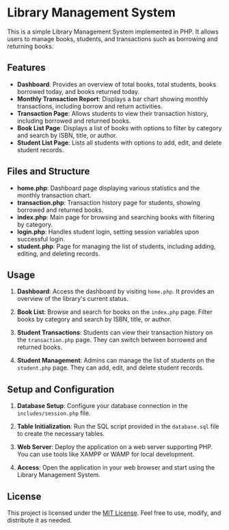 # Library Management System

This is a simple Library Management System implemented in PHP. It allows users to manage books, students, and transactions such as borrowing and returning books.

## Features

- **Dashboard**: Provides an overview of total books, total students, books borrowed today, and books returned today.
- **Monthly Transaction Report**: Displays a bar chart showing monthly transactions, including borrow and return activities.
- **Transaction Page**: Allows students to view their transaction history, including borrowed and returned books.
- **Book List Page**: Displays a list of books with options to filter by category and search by ISBN, title, or author.
- **Student List Page**: Lists all students with options to add, edit, and delete student records.

## Files and Structure

- **home.php**: Dashboard page displaying various statistics and the monthly transaction chart.
- **transaction.php**: Transaction history page for students, showing borrowed and returned books.
- **index.php**: Main page for browsing and searching books with filtering by category.
- **login.php**: Handles student login, setting session variables upon successful login.
- **student.php**: Page for managing the list of students, including adding, editing, and deleting records.

## Usage

1. **Dashboard**: Access the dashboard by visiting `home.php`. It provides an overview of the library's current status.

2. **Book List**: Browse and search for books on the `index.php` page. Filter books by category and search by ISBN, title, or author.

3. **Student Transactions**: Students can view their transaction history on the `transaction.php` page. They can switch between borrowed and returned books.

4. **Student Management**: Admins can manage the list of students on the `student.php` page. They can add, edit, and delete student records.

## Setup and Configuration

1. **Database Setup**: Configure your database connection in the `includes/session.php` file.

2. **Table Initialization**: Run the SQL script provided in the `database.sql` file to create the necessary tables.

3. **Web Server**: Deploy the application on a web server supporting PHP. You can use tools like XAMPP or WAMP for local development.

4. **Access**: Open the application in your web browser and start using the Library Management System.



## License

This project is licensed under the [MIT License](LICENSE). Feel free to use, modify, and distribute it as needed.
